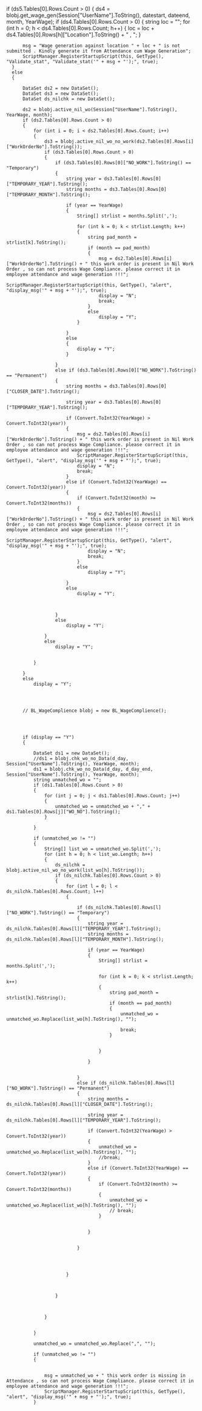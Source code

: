   if (ds5.Tables[0].Rows.Count > 0)
  {
      ds4 = blobj.get_wage_gen(Session["UserName"].ToString(), datestart, dateend, month, YearWage);
      if (ds4.Tables[0].Rows.Count > 0)
      {
          string loc = "";
          for (int h = 0; h < ds4.Tables[0].Rows.Count; h++)
          {
              loc = loc + ds4.Tables[0].Rows[h]["Location"].ToString() + " , ";
          }

          msg = "Wage generation against location " + loc + " is not submitted . Kindly generate it from Attendance cum Wage Generation";
          ScriptManager.RegisterStartupScript(this, GetType(), "Validate_stat", "Validate_stat('" + msg + "');", true);
      }
      else
      {

          DataSet ds2 = new DataSet();
          DataSet ds3 = new DataSet();
          DataSet ds_nilchk = new DataSet();

          ds2 = blobj.active_nil_wo(Session["UserName"].ToString(), YearWage, month);
          if (ds2.Tables[0].Rows.Count > 0)
          {
              for (int i = 0; i < ds2.Tables[0].Rows.Count; i++)
              {
                  ds3 = blobj.active_nil_wo_no_work(ds2.Tables[0].Rows[i]["WorkOrderNo"].ToString());
                  if (ds3.Tables[0].Rows.Count > 0)
                  {
                      if (ds3.Tables[0].Rows[0]["NO_WORK"].ToString() == "Temporary")
                      {
                          string year = ds3.Tables[0].Rows[0]["TEMPORARY_YEAR"].ToString();
                          string months = ds3.Tables[0].Rows[0]["TEMPORARY_MONTH"].ToString();

                          if (year == YearWage)
                          {
                              String[] strlist = months.Split(',');

                              for (int k = 0; k < strlist.Length; k++)
                              {
                                  string pad_month = strlist[k].ToString();
                                  if (month == pad_month)
                                  {
                                      msg = ds2.Tables[0].Rows[i]["WorkOrderNo"].ToString() + " this work order is present in Nil Work Order , so can not process Wage Compliance. please correct it in employee attendance and wage generation !!!";
                                      ScriptManager.RegisterStartupScript(this, GetType(), "alert", "display_msg('" + msg + "');", true);
                                      display = "N";
                                      break;
                                  }
                                  else
                                      display = "Y";
                              }

                          }
                          else
                          {
                              display = "Y";
                          }

                      }
                      else if (ds3.Tables[0].Rows[0]["NO_WORK"].ToString() == "Permanent")
                      {
                          string months = ds3.Tables[0].Rows[0]["CLOSER_DATE"].ToString();

                          string year = ds3.Tables[0].Rows[0]["TEMPORARY_YEAR"].ToString();

                          if (Convert.ToInt32(YearWage) > Convert.ToInt32(year))
                          {
                              msg = ds2.Tables[0].Rows[i]["WorkOrderNo"].ToString() + " this work order is present in Nil Work Order , so can not process Wage Compliance. please correct it in employee attendance and wage generation !!!";
                              ScriptManager.RegisterStartupScript(this, GetType(), "alert", "display_msg('" + msg + "');", true);
                              display = "N";
                              break;
                          }
                          else if (Convert.ToInt32(YearWage) == Convert.ToInt32(year))
                          {
                              if (Convert.ToInt32(month) >= Convert.ToInt32(months))
                              {
                                  msg = ds2.Tables[0].Rows[i]["WorkOrderNo"].ToString() + " this work order is present in Nil Work Order , so can not process Wage Compliance. please correct it in employee attendance and wage generation !!!";
                                  ScriptManager.RegisterStartupScript(this, GetType(), "alert", "display_msg('" + msg + "');", true);
                                  display = "N";
                                  break;
                              }
                              else
                                  display = "Y";

                          }
                          else
                              display = "Y";



                      }
                      else
                          display = "Y";

                  }
                  else
                      display = "Y";


              }

          }
          else
              display = "Y";




          // BL_WageComplience blobj = new BL_WageComplience();




          if (display == "Y")
          {

              DataSet ds1 = new DataSet();
              //ds1 = blobj.chk_wo_no_Data(d_day, Session["UserName"].ToString(), YearWage, month);
              ds1 = blobj.chk_wo_no_Data(d_day, d_day_end, Session["UserName"].ToString(), YearWage, month);
              string unmatched_wo = "";
              if (ds1.Tables[0].Rows.Count > 0)
              {
                  for (int j = 0; j < ds1.Tables[0].Rows.Count; j++)
                  {
                      unmatched_wo = unmatched_wo + "," + ds1.Tables[0].Rows[j]["WO_NO"].ToString();
                  }

              }

              if (unmatched_wo != "")
              {
                  String[] list_wo = unmatched_wo.Split(',');
                  for (int h = 0; h < list_wo.Length; h++)
                  {
                      ds_nilchk = blobj.active_nil_wo_no_work(list_wo[h].ToString());
                      if (ds_nilchk.Tables[0].Rows.Count > 0)
                      {
                          for (int l = 0; l < ds_nilchk.Tables[0].Rows.Count; l++)
                          {

                              if (ds_nilchk.Tables[0].Rows[l]["NO_WORK"].ToString() == "Temporary")
                              {
                                  string year = ds_nilchk.Tables[0].Rows[l]["TEMPORARY_YEAR"].ToString();
                                  string months = ds_nilchk.Tables[0].Rows[l]["TEMPORARY_MONTH"].ToString();

                                  if (year == YearWage)
                                  {
                                      String[] strlist = months.Split(',');

                                      for (int k = 0; k < strlist.Length; k++)
                                      {
                                          string pad_month = strlist[k].ToString();
                                          if (month == pad_month)
                                          {
                                              unmatched_wo = unmatched_wo.Replace(list_wo[h].ToString(), "");

                                              break;
                                          }


                                      }

                                  }


                              }
                              else if (ds_nilchk.Tables[0].Rows[l]["NO_WORK"].ToString() == "Permanent")
                              {
                                  string months = ds_nilchk.Tables[0].Rows[l]["CLOSER_DATE"].ToString();

                                  string year = ds_nilchk.Tables[0].Rows[l]["TEMPORARY_YEAR"].ToString();

                                  if (Convert.ToInt32(YearWage) > Convert.ToInt32(year))
                                  {
                                      unmatched_wo = unmatched_wo.Replace(list_wo[h].ToString(), "");
                                      //break;
                                  }
                                  else if (Convert.ToInt32(YearWage) == Convert.ToInt32(year))
                                  {
                                      if (Convert.ToInt32(month) >= Convert.ToInt32(months))
                                      {
                                          unmatched_wo = unmatched_wo.Replace(list_wo[h].ToString(), "");
                                          // break;
                                      }


                                  }


                              }




                          }



                      }



                  }


              }

              unmatched_wo = unmatched_wo.Replace(",", "");

              if (unmatched_wo != "")
              {


                  msg = unmatched_wo + " this work order is missing in Attendance , so can not process Wage Compliance. please correct it in employee attendance and wage generation !!!";
                  ScriptManager.RegisterStartupScript(this, GetType(), "alert", "display_msg('" + msg + "');", true);
              }
